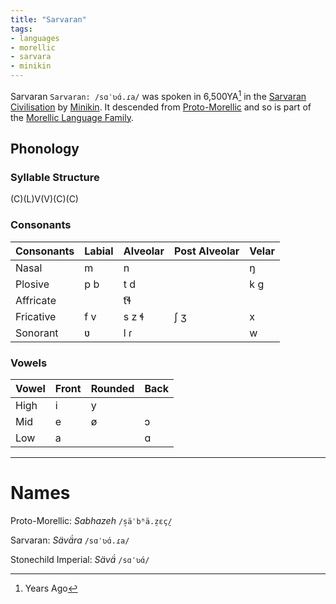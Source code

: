 ```yaml
---
title: "Sarvaran"
tags:
- languages
- morellic
- sarvara
- minikin
---
```

Sarvaran `Sarvaran: /sɑˈʋɑ́.ɾa/` was spoken in 6,500YA[^1] in the [Sarvaran Civilisation](cultures/morellic/sarvara/sarvara.md) by [Minikin](fauna/2nd%20realm/minikin/minikin.md). It descended from [Proto-Morellic](languages/morellic/proto-morellic.md) and so is part of the [Morellic Language Family](languages/morellic/morellic-family.md).

## Phonology
### Syllable Structure
(C)(L)V(V)(C)(C)

### Consonants
Consonants|Labial|Alveolar|Post Alveolar|Velar
----------|------|--------|-------------|-----
Nasal     |m     |n       |             |ŋ
Plosive   |p b   |t d     |             |k g
Affricate |      |t͡ɬ      |             |
Fricative |f v   |s z ɬ   |ʃ ʒ          |x
Sonorant  |ʋ     |l ɾ     |             |w

### Vowels
Vowel|Front|Rounded|Back
-----|-----|-------|----
High |i    |y      |
Mid  |e    |ø      |ɔ
Low  |a    |       |ɑ

---
# Names
Proto-Morellic: *Sabhazeh* `/s̠äˈbʱä.z̠ɛç̠/`

Sarvaran: *Sävä́ra* `/sɑˈʋɑ́.ɾa/`

Stonechild Imperial: *Sävä́* `/sɑˈʋɑ́/`

[^1]: Years Ago